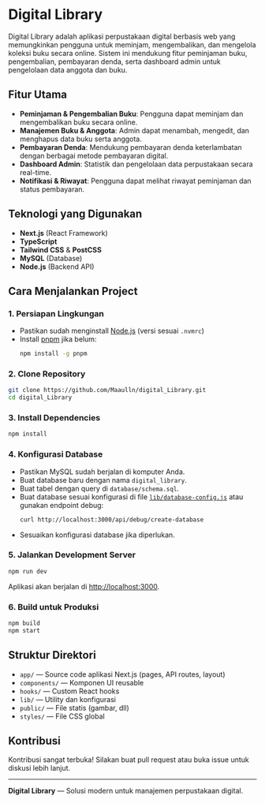 # Digital Library

Digital Library adalah aplikasi perpustakaan digital berbasis web yang memungkinkan pengguna untuk meminjam, mengembalikan, dan mengelola koleksi buku secara online. Sistem ini mendukung fitur peminjaman buku, pengembalian, pembayaran denda, serta dashboard admin untuk pengelolaan data anggota dan buku.

## Fitur Utama

- **Peminjaman & Pengembalian Buku**: Pengguna dapat meminjam dan mengembalikan buku secara online.
- **Manajemen Buku & Anggota**: Admin dapat menambah, mengedit, dan menghapus data buku serta anggota.
- **Pembayaran Denda**: Mendukung pembayaran denda keterlambatan dengan berbagai metode pembayaran digital.
- **Dashboard Admin**: Statistik dan pengelolaan data perpustakaan secara real-time.
- **Notifikasi & Riwayat**: Pengguna dapat melihat riwayat peminjaman dan status pembayaran.

## Teknologi yang Digunakan

- **Next.js** (React Framework)
- **TypeScript**
- **Tailwind CSS** & **PostCSS**
- **MySQL** (Database)
- **Node.js** (Backend API)

## Cara Menjalankan Project

### 1. Persiapan Lingkungan

- Pastikan sudah menginstall [Node.js](https://nodejs.org/) (versi sesuai `.nvmrc`)
- Install [pnpm](https://pnpm.io/) jika belum:
  ```sh
  npm install -g pnpm
  ```

### 2. Clone Repository

```sh
git clone https://github.com/Maaulln/digital_Library.git
cd digital_Library
```

### 3. Install Dependencies

```sh
npm install
```

### 4. Konfigurasi Database

- Pastikan MySQL sudah berjalan di komputer Anda.
- Buat database baru dengan nama `digital_library`.
- Buat tabel dengan query di `database/schema.sql`.
- Buat database sesuai konfigurasi di file [`lib/database-config.js`](lib/database-config.js) atau gunakan endpoint debug:
  ```sh
  curl http://localhost:3000/api/debug/create-database
  ```
- Sesuaikan konfigurasi database jika diperlukan.

### 5. Jalankan Development Server

```sh
npm run dev
```
Aplikasi akan berjalan di [http://localhost:3000](http://localhost:3000).

### 6. Build untuk Produksi

```sh
npm build
npm start
```

## Struktur Direktori

- `app/` — Source code aplikasi Next.js (pages, API routes, layout)
- `components/` — Komponen UI reusable
- `hooks/` — Custom React hooks
- `lib/` — Utility dan konfigurasi
- `public/` — File statis (gambar, dll)
- `styles/` — File CSS global

## Kontribusi

Kontribusi sangat terbuka! Silakan buat pull request atau buka issue untuk diskusi lebih lanjut.

---

**Digital Library** — Solusi modern untuk manajemen perpustakaan digital.